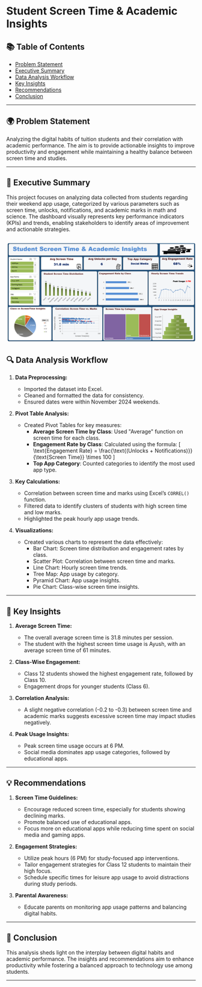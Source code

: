 # Student Screen Time & Academic Insights

## 📚 Table of Contents
- [Problem Statement](#problem-statement)
- [Executive Summary](#executive-summary)
- [Data Analysis Workflow](#data-analysis-workflow)
- [Key Insights](#key-insights)
- [Recommendations ](#recommendations)
- [Conclusion](#conclusion)

---

## 🌍 Problem Statement
Analyzing the digital habits of tuition students and their correlation with academic performance. The aim is to provide actionable insights to improve productivity and engagement while maintaining a healthy balance between screen time and studies.

---

## 📝 Executive Summary
This project focuses on analyzing data collected from students regarding their weekend app usage, categorized by various parameters such as screen time, unlocks, notifications, and academic marks in math and science. The dashboard visually represents key performance indicators (KPIs) and trends, enabling stakeholders to identify areas of improvement and actionable strategies.

![ERD](https://github.com/Shivasaikira/Portfolio_Projects/blob/main/Student%20Screen%20Time%20Analysis/student%20dashboard.png)
---

## 🔍 Data Analysis Workflow
1. **Data Preprocessing:**
   - Imported the dataset into Excel.
   - Cleaned and formatted the data for consistency.
   - Ensured dates were within November 2024 weekends.

2. **Pivot Table Analysis:**
   - Created Pivot Tables for key measures:
     - **Average Screen Time by Class**: Used "Average" function on screen time for each class.
     - **Engagement Rate by Class**: Calculated using the formula: 
       \[ \text{Engagement Rate} = \frac{\text{(Unlocks + Notifications)}}{\text{Screen Time}} \times 100 \]
     - **Top App Category**: Counted categories to identify the most used app type.

3. **Key Calculations:**
   - Correlation between screen time and marks using Excel’s `CORREL()` function.
   - Filtered data to identify clusters of students with high screen time and low marks.
   - Highlighted the peak hourly app usage trends.

4. **Visualizations:**
   - Created various charts to represent the data effectively:
     - Bar Chart: Screen time distribution and engagement rates by class.
     - Scatter Plot: Correlation between screen time and marks.
     - Line Chart: Hourly screen time trends.
     - Tree Map: App usage by category.
     - Pyramid Chart: App usage insights.
     - Pie Chart: Class-wise screen time insights.

---

## 🌟 Key Insights
1. **Average Screen Time:**
   - The overall average screen time is 31.8 minutes per session.
   - The student with the highest screen time usage is Ayush, with an average screen time of 61 minutes.

2. **Class-Wise Engagement:**
   - Class 12 students showed the highest engagement rate, followed by Class 10.
   - Engagement drops for younger students (Class 6).

3. **Correlation Analysis:**
   - A slight negative correlation (-0.2 to -0.3) between screen time and academic marks suggests excessive screen time may impact studies negatively.

4. **Peak Usage Insights:**
   - Peak screen time usage occurs at 6 PM.
   - Social media dominates app usage categories, followed by educational apps.

---

## 💡 Recommendations
1. **Screen Time Guidelines:**
   - Encourage reduced screen time, especially for students showing declining marks.
   - Promote balanced use of educational apps.
   - Focus more on educational apps while reducing time spent on social media and gaming apps.

2. **Engagement Strategies:**
   - Utilize peak hours (6 PM) for study-focused app interventions.
   - Tailor engagement strategies for Class 12 students to maintain their high focus.
   - Schedule specific times for leisure app usage to avoid distractions during study periods.

3. **Parental Awareness:**
   - Educate parents on monitoring app usage patterns and balancing digital habits.

---

## 🏁 Conclusion
This analysis sheds light on the interplay between digital habits and academic performance. The insights and recommendations aim to enhance productivity while fostering a balanced approach to technology use among students.

---



   


